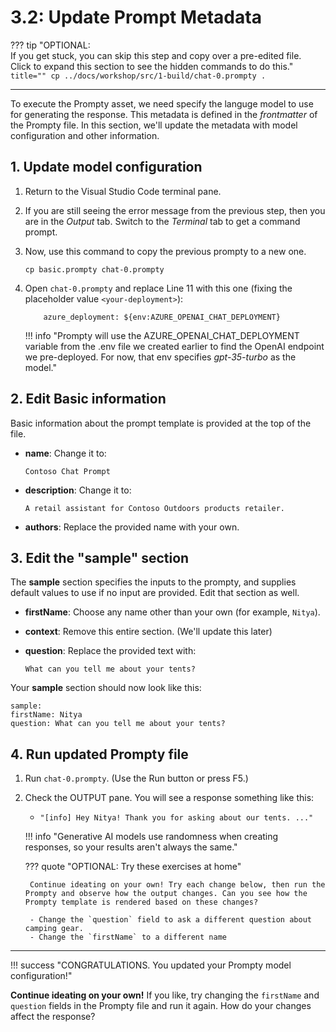 # 3.2: Update Prompt Metadata

??? tip "OPTIONAL: <br/> If you get stuck, you can skip this step and copy over a pre-edited file. <br/> Click to expand this section to see the hidden commands to do this."
    ```  title=""
    cp ../docs/workshop/src/1-build/chat-0.prompty .
    ```

---

To execute the Prompty asset, we need specify the languge model to use for generating the response. This metadata is defined in the _frontmatter_ of the Prompty file. In this section, we'll update the metadata with model configuration and other information.

## 1. Update model configuration

1. Return to the Visual Studio Code terminal pane. 
1. If you are still seeing the error message from the previous step, then you are in the _Output_ tab. Switch to the _Terminal_ tab to get a command prompt.
1. Now, use this command to copy the previous prompty to a new one. 
    ```title=""
    cp basic.prompty chat-0.prompty
    ```

1. Open `chat-0.prompty` and replace Line 11 with this one (fixing the placeholder value `<your-deployment>`):
    ```title=""
        azure_deployment: ${env:AZURE_OPENAI_CHAT_DEPLOYMENT}
    ```

    !!! info "Prompty will use the AZURE_OPENAI_CHAT_DEPLOYMENT variable from the .env file we created earlier to find the OpenAI endpoint we pre-deployed. For now, that env specifies _gpt-35-turbo_ as the model."


## 2. Edit Basic information

Basic information about the prompt template is provided at the top of the file.

* **name**: Change it to:
    ```title=""
    Contoso Chat Prompt
    ```
* **description**: Change it to:
    ```title=""
    A retail assistant for Contoso Outdoors products retailer.
    ```
* **authors**: Replace the provided name with your own.

## 3. Edit the "sample" section

The **sample** section specifies the inputs to the prompty, and supplies default values to use if no input are provided. Edit that section as well.

* **firstName**: Choose any name other than your own (for example, `Nitya`).

* **context**: Remove this entire section. (We'll update this later)

* **question**: Replace the provided text with:

    ``` title=""
    What can you tell me about your tents?
    ```

Your **sample** section should now look like this:

``` title=""
sample:
firstName: Nitya
question: What can you tell me about your tents?
```

## 4. Run updated Prompty file

1. Run `chat-0.prompty`. (Use the Run button or press F5.)

1. Check the OUTPUT pane. You will see a response something like this:
    - `"[info] Hey Nitya! Thank you for asking about our tents. ..."`

    !!! info "Generative AI models use randomness when creating responses, so your results aren't always the same." 

    ??? quote "OPTIONAL: Try these exercises at home"

        Continue ideating on your own! Try each change below, then run the Prompty and observe how the output changes. Can you see how the Prompty template is rendered based on these changes?

        - Change the `question` field to ask a different question about camping gear.
        - Change the `firstName` to a different name


---

!!! success "CONGRATULATIONS. You updated your Prompty model configuration!"

**Continue ideating on your own!** If you like, try changing the `firstName` and `question` fields in the Prompty file and run it again. How do your changes affect the response?
